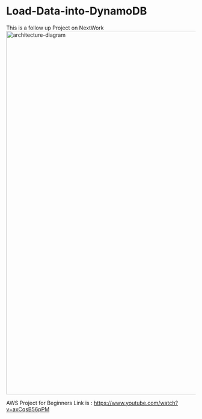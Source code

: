 # Load-Data-into-DynamoDB
This is a follow up Project on NextWork 
<img width="966" alt="architecture-diagram" src="https://github.com/user-attachments/assets/48fe3fcf-0bab-47f5-a848-a8411ce9f775">

AWS Project for Beginners 
Link is : https://www.youtube.com/watch?v=axCqsB56pPM
